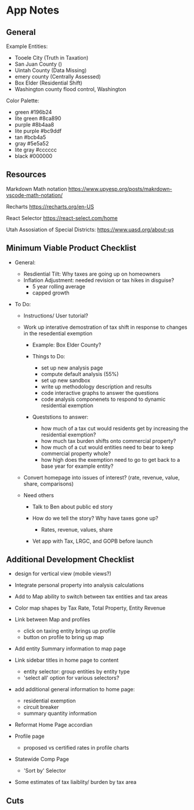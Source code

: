 # App Notes

## General

Example Entities:

- Tooele City (Truth in Taxation)
- San Juan County ()
- Uintah County (Data Missing)
- emery county (Centrally Assessed)
- Box Elder (Residential Shift)
- Washington county flood control, Washington

Color Palette:

- green #196b24
- lite green #8ca890
- purple #8b4aa8
- lite purple #bc9ddf
- tan #bcb4a5
- gray #5e5a52
- lite gray #cccccc
- black #000000

## Resources

Markdown Math notation https://www.upyesp.org/posts/makrdown-vscode-math-notation/

Recharts https://recharts.org/en-US

React Selector https://react-select.com/home

Utah Assosiation of Special Districts: https://www.uasd.org/about-us

## Minimum Viable Product Checklist

- General:

  - Resdiential Tilt: Why taxes are going up on homeowners
  - Inflation Adjustment: needed revision or tax hikes in disguise?
    - 5 year rolling average
    - capped growth

- To Do:

  - Instructions/ User tutorial?

  - Work up interative demostration of tax shift in response to changes in the resedential exemption

    - Example: Box Elder County?

    - Things to Do:

      - set up new analysis page
      - compute default analysis (55%)
      - set up new sandbox
      - write up methodology description and results
      - code interactive graphs to answer the questions
      - code analysis componenets to respond to dynamic residential exemption

    - Queststions to answer:
      - how much of a tax cut would residents get by increasing the residential exemption?
      - how much tax burden shifts onto commercial property?
      - how much of a cut would entities need to bear to keep commercial property whole?
      - how high does the exemption need to go to get back to a base year for example entity?

  - Convert homepage into issues of interest? (rate, revenue, value, share, comparisons)

  - Need others

    - Talk to Ben about public ed story

    - How do we tell the story? Why have taxes gone up?

      - Rates, revenue, values, share

    - Vet app with Tax, LRGC, and GOPB before launch

## Additional Development Checklist

- design for vertical view (mobile views?)

- Integrate personal property into analysis calculations

- Add to Map ability to switch between tax entities and tax areas

- Color map shapes by Tax Rate, Total Property, Entity Revenue

- Link between Map and profiles

  - click on taxing entity brings up profile
  - button on profile to bring up map

- Add entity Summary information to map page

- Link sidebar titles in home page to content

  - entity selector: group entities by entity type
  - 'select all' option for various selectors?

- add additional general information to home page:

  - residential exemption
  - circuit breaker
  - summary quantity information

- Reformat Home Page accordian

- Profile page

  - proposed vs certified rates in profile charts

- Statewide Comp Page

  - 'Sort by' Selector

- Some estimates of tax liaiblity/ burden by tax area

## Cuts

<!---
The structure of Truth in Taxation begs an obvious question: if the system enforces flat revenues year-to-year, how is a taxing entity supposed to maintain services in the face of rising costs? After all, governments are not immune to inflation or other economic trends. Moreover, what if a taxing entity wants to increase the quality or quantity of services provided to its residents, such as when a school district needs to hire more teachers as the population of school-age children grows? How are such services meant to be funded? Enforced flat revenues by themselves cannot meet these needs.

Truth in Taxation contains a process for a taxing entity to raise the level of revenues it collects. In other words, under Truth in Taxation, taxing entities retain the ability to raise taxes. In order to do that, an entity must send a notification to residents of the proposed tax increase, how much that tax increase would cost the taxpayer, and how that costs compare to the tax liability from the prior year. Following the notification, the entity must hold a public meeting wherein residents are afforded the opportunity to provide comment on the proposal. After that, then and only then can a taxing entity take action to officially raise the level of revenue that they collect.

-->
